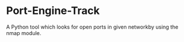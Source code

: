 # Port-Engine-Track
A Python tool which looks for open ports in given networkby using the nmap module.
